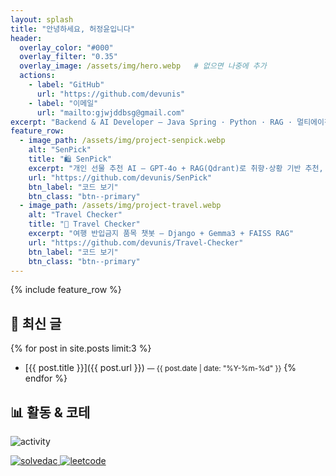 ```yaml
---
layout: splash
title: "안녕하세요, 허정윤입니다"
header:
  overlay_color: "#000"
  overlay_filter: "0.35"
  overlay_image: /assets/img/hero.webp   # 없으면 나중에 추가
  actions:
    - label: "GitHub"
      url: "https://github.com/devunis"
    - label: "이메일"
      url: "mailto:gjwjddbsg@gmail.com"
excerpt: "Backend & AI Developer — Java Spring · Python · RAG · 멀티에이전트 · AWS"
feature_row:
  - image_path: /assets/img/project-senpick.webp
    alt: "SenPick"
    title: "🛍 SenPick"
    excerpt: "개인 선물 추천 AI — GPT-4o + RAG(Qdrant)로 취향·상황 기반 추천, CTR 15%↑"
    url: "https://github.com/devunis/SenPick"
    btn_label: "코드 보기"
    btn_class: "btn--primary"
  - image_path: /assets/img/project-travel.webp
    alt: "Travel Checker"
    title: "🧳 Travel Checker"
    excerpt: "여행 반입금지 품목 챗봇 — Django + Gemma3 + FAISS RAG"
    url: "https://github.com/devunis/Travel-Checker"
    btn_label: "코드 보기"
    btn_class: "btn--primary"
---
```


{% include feature_row %}

## 📝 최신 글
{% for post in site.posts limit:3 %}
- [{{ post.title }}]({{ post.url }}) <small>— {{ post.date | date: "%Y-%m-%d" }}</small>
{% endfor %}

## 📊 활동 & 코테
<p>
  <img src="https://github-readme-activity-graph.vercel.app/graph?username=devunis&theme=github-dark" alt="activity" />
</p>
<p>
  <a href="https://solved.ac/gjwjddbsg">
    <img src="http://mazassumnida.wtf/api/v2/generate_badge?boj=gjwjddbsg" alt="solvedac" />
  </a>
  <!-- 리트코드 아이디 있으면 변경 -->
  <a href="https://leetcode.com/your_leetcode_id/">
    <img src="https://leetcard.jacoblin.cool/your_leetcode_id?theme=dark&ext=activity" alt="leetcode" />
  </a>
</p>
